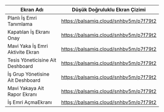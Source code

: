 

Ekran Adı | Düşük Doğruluklu Ekran Çizimi
--------|------
Planlı İş Emri Tanımlama | https://balsamiq.cloud/snhbv5m/p7f79t2  
Kapatılan İş Ekranı Onay |https://balsamiq.cloud/snhbv5m/p7f79t2
Mavi Yaka İş Emri Aktivite Ekran |https://balsamiq.cloud/snhbv5m/p7f79t2
Tesis Yöneticisine Ait Deshboard |https://balsamiq.cloud/snhbv5m/p7f79t2
İş Grup Yönetisine Ait Deshboard |https://balsamiq.cloud/snhbv5m/p7f79t2
Mavi Yakaya Ait Rapor Ekranı |https://balsamiq.cloud/snhbv5m/p7f79t2
İş Emri AçmaEkranı |https://balsamiq.cloud/snhbv5m/p7f79t2